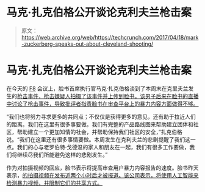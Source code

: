 # 马克·扎克伯格公开谈论克利夫兰枪击案 

> 原文：<https://web.archive.org/web/https://techcrunch.com/2017/04/18/mark-zuckerberg-speaks-out-about-cleveland-shooting/>

# 马克·扎克伯格公开谈论克利夫兰枪击案

在今天的 [F8](https://web.archive.org/web/20221005220735/https://beta.techcrunch.com/tag/f82017/) 会议上，脸书首席执行官马克·扎克伯格谈到了本周末在克里夫兰发生的[枪击事件，枪击嫌疑人拍摄了该事件并上传到脸书。该男子后来在脸书的直播中讨论了枪击事件，导致批评者指责脸书在审查平台上的暴力内容方面做得不够。](https://web.archive.org/web/20221005220735/https://beta.techcrunch.com/2017/04/16/facebook-issues-statement-after-murder-suspect-shares-video-of-shooting-in-cleveland/)

“我们也将努力寻求更多的共同点；不仅仅是获得更多的意见，还有助于拉近人们的距离。我们在这里有很多事要做。我们有完整的产品路线图来帮助建立团体和社区，帮助建立一个更加知情的社会，并帮助保持我们社区的安全，”扎克伯格说。“我们在这里还有很多事情要做。本周发生在克利夫兰的悲剧提醒了我们这一点。我们的心与老罗伯特·戈德温的家人和朋友在一起，我们有很多工作要做，我们将继续尽我们所能避免这样的悲剧发生。”

作为对拍摄视频的回应，脸书表示将提高审查用户暴力内容报告的速度。脸书昨天表示，[的拍摄视频在发布近两个小时后才被报道。该公司表示，将使用人工智能来检测暴力视频，并限制它们的共享方式。](https://web.archive.org/web/20221005220735/https://beta.techcrunch.com/2017/04/17/facebook-release-timeline-of-cleveland-shooting-videos/)